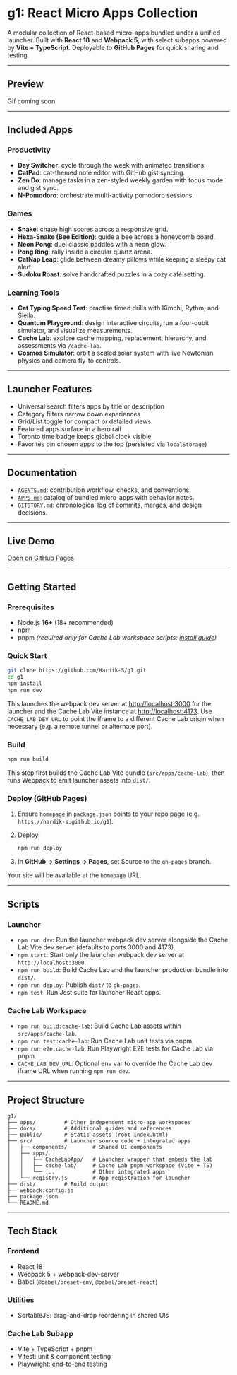 # g1: React Micro Apps Collection

A modular collection of React-based micro-apps bundled under a unified launcher.
Built with **React 18** and **Webpack 5**, with select subapps powered by **Vite + TypeScript**.
Deployable to **GitHub Pages** for quick sharing and testing.

---

## Preview

Gif coming soon

---

## Included Apps

### Productivity

* **Day Switcher**: cycle through the week with animated transitions.
* **CatPad**: cat-themed note editor with GitHub gist syncing.
* **Zen Do**: manage tasks in a zen-styled weekly garden with focus mode and gist sync.
* **N-Pomodoro**: orchestrate multi-activity pomodoro sessions.

### Games

* **Snake**: chase high scores across a responsive grid.
* **Hexa-Snake (Bee Edition)**: guide a bee across a honeycomb board.
* **Neon Pong**: duel classic paddles with a neon glow.
* **Pong Ring**: rally inside a circular quartz arena.
* **CatNap Leap**: glide between dreamy pillows while keeping a sleepy cat alert.
* **Sudoku Roast**: solve handcrafted puzzles in a cozy café setting.

### Learning Tools

* **Cat Typing Speed Test**: practise timed drills with Kimchi, Rythm, and Siella.
* **Quantum Playground**: design interactive circuits, run a four-qubit simulator, and visualize measurements.
* **Cache Lab**: explore cache mapping, replacement, hierarchy, and assessments via `/cache-lab`.
* **Cosmos Simulator**: orbit a scaled solar system with live Newtonian physics and camera fly-to controls.

---

## Launcher Features

* Universal search filters apps by title or description
* Category filters narrow down experiences
* Grid/List toggle for compact or detailed views
* Featured apps surface in a hero rail
* Toronto time badge keeps global clock visible
* Favorites pin chosen apps to the top (persisted via `localStorage`)

---

## Documentation

* [`AGENTS.md`](AGENTS.md): contribution workflow, checks, and conventions.
* [`APPS.md`](APPS.md): catalog of bundled micro-apps with behavior notes.
* [`GITSTORY.md`](GITSTORY.md): chronological log of commits, merges, and design decisions.

---

## Live Demo

[Open on GitHub Pages](https://hardik-s.github.io/g1)

---

## Getting Started

### Prerequisites

* Node.js **16+** (18+ recommended)
* npm
* pnpm *(required only for Cache Lab workspace scripts: [install guide](https://pnpm.io/installation))*

### Quick Start

```bash
git clone https://github.com/Hardik-S/g1.git
cd g1
npm install
npm run dev
```

This launches the webpack dev server at [http://localhost:3000](http://localhost:3000) for the launcher and the Cache Lab Vite
instance at [http://localhost:4173](http://localhost:4173). Use `CACHE_LAB_DEV_URL` to point the iframe to a different Cache Lab
origin when necessary (e.g. a remote tunnel or alternate port).

### Build

```bash
npm run build
```

This step first builds the Cache Lab Vite bundle (`src/apps/cache-lab`), then runs Webpack to emit launcher assets into `dist/`.

### Deploy (GitHub Pages)

1. Ensure `homepage` in `package.json` points to your repo page (e.g. `https://hardik-s.github.io/g1`).
2. Deploy:

   ```bash
   npm run deploy
   ```
3. In **GitHub → Settings → Pages**, set Source to the `gh-pages` branch.

Your site will be available at the `homepage` URL.

---

## Scripts

### Launcher

* `npm run dev`: Run the launcher webpack dev server alongside the Cache Lab Vite dev server (defaults to ports 3000 and 4173).
* `npm start`: Start only the launcher webpack dev server at `http://localhost:3000`.
* `npm run build`: Build Cache Lab and the launcher production bundle into `dist/`.
* `npm run deploy`: Publish `dist/` to `gh-pages`.
* `npm test`: Run Jest suite for launcher React apps.

### Cache Lab Workspace

* `npm run build:cache-lab`: Build Cache Lab assets within `src/apps/cache-lab`.
* `npm run test:cache-lab`: Run Cache Lab unit tests via pnpm.
* `npm run e2e:cache-lab`: Run Playwright E2E tests for Cache Lab via pnpm.
* `CACHE_LAB_DEV_URL`: Optional env var to override the Cache Lab dev iframe URL when running `npm run dev`.

---

## Project Structure

```
g1/
├── apps/         # Other independent micro-app workspaces
├── docs/         # Additional guides and references
├── public/       # Static assets (root index.html)
├── src/          # Launcher source code + integrated apps
│   ├── components/        # Shared UI components
│   ├── apps/
│   │   ├── CacheLabApp/   # Launcher wrapper that embeds the lab
│   │   ├── cache-lab/     # Cache Lab pnpm workspace (Vite + TS)
│   │   └── ...            # Other integrated apps
│   └── registry.js        # App registration for launcher
├── dist/         # Build output
├── webpack.config.js
├── package.json
└── README.md
```

---

## Tech Stack

### Frontend

* React 18
* Webpack 5 + webpack-dev-server
* Babel (`@babel/preset-env`, `@babel/preset-react`)

### Utilities

* SortableJS: drag-and-drop reordering in shared UIs

### Cache Lab Subapp

* Vite + TypeScript + pnpm
* Vitest: unit & component testing
* Playwright: end-to-end testing

